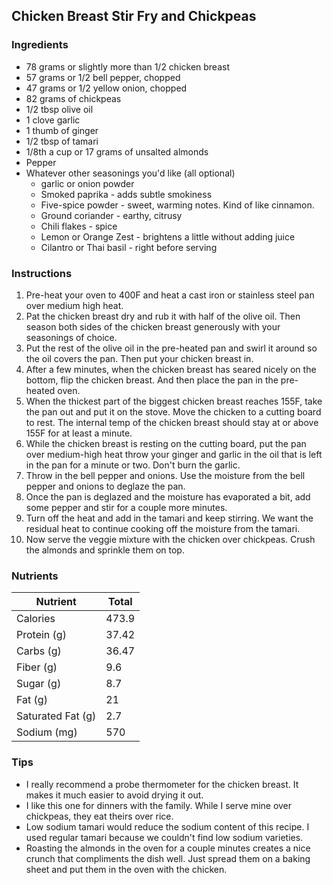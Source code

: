 
## Chicken Breast Stir Fry and Chickpeas

### Ingredients
- 78 grams or slightly more than 1/2 chicken breast
- 57 grams or 1/2 bell pepper, chopped
- 47 grams or 1/2 yellow onion, chopped
- 82 grams of chickpeas
- 1/2 tbsp olive oil
- 1 clove garlic
- 1 thumb of ginger
- 1/2 tbsp of tamari
- 1/8th a cup or 17 grams of unsalted almonds
- Pepper
- Whatever other seasonings you'd like (all optional)
	- garlic or onion powder
	- Smoked paprika - adds subtle smokiness
	- Five-spice powder - sweet, warming notes. Kind of like cinnamon.
	- Ground coriander - earthy, citrusy
	- Chili flakes - spice
	- Lemon or Orange Zest - brightens a little without adding juice
	- Cilantro or Thai basil - right before serving

### Instructions
1. Pre-heat your oven to 400F and heat a cast iron or stainless steel pan over medium high heat.
2. Pat the chicken breast dry and rub it with half of the olive oil. Then season both sides of the chicken breast generously with your seasonings of choice.
3. Put the rest of the olive oil in the pre-heated pan and swirl it around so the oil covers the pan. Then put your chicken breast in.
4. After a few minutes, when the chicken breast has seared nicely on the bottom, flip the chicken breast. And then place the pan in the pre-heated oven.
5. When the thickest part of the biggest chicken breast reaches 155F, take the pan out and put it on the stove. Move the chicken to a cutting board to rest. The internal temp of the chicken breast should stay at or above 155F for at least a minute.
6. While the chicken breast is resting on the cutting board, put the pan over medium-high heat throw your ginger and garlic in the oil that is left in the pan for a minute or two. Don't burn the garlic.
7. Throw in the bell pepper and onions. Use the moisture from the bell pepper and onions to deglaze the pan.
8. Once the pan is deglazed and the moisture has evaporated a bit, add some pepper and stir for a couple more minutes.
9. Turn off the heat and add in the tamari and keep stirring. We want the residual heat to continue cooking off the moisture from the tamari.
10. Now serve the veggie mixture with the chicken over chickpeas. Crush the almonds and sprinkle them on top.

### Nutrients

| Nutrient          | Total |
| ----------------- | ----- |
| Calories          | 473.9 |
| Protein (g)       | 37.42 |
| Carbs (g)         | 36.47 |
| Fiber (g)         | 9.6 |
| Sugar (g)         | 8.7 |
| Fat (g)           | 21 |
| Saturated Fat (g) | 2.7 |
| Sodium (mg)       | 570 |

### Tips
- I really recommend a probe thermometer for the chicken breast. It makes it much easier to avoid drying it out.
- I like this one for dinners with the family. While I serve mine over chickpeas, they eat theirs over rice.
- Low sodium tamari would reduce the sodium content of this recipe. I used regular tamari because we couldn't find low sodium varieties.
- Roasting the almonds in the oven for a couple minutes creates a nice crunch that compliments the dish well. Just spread them on a baking sheet and put them in the oven with the chicken.